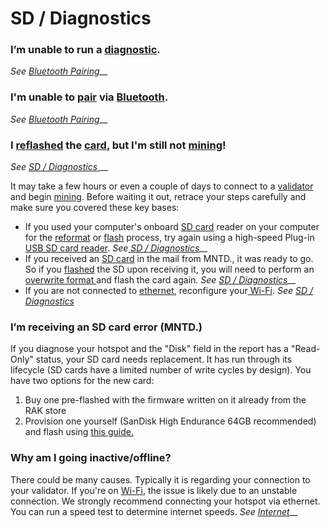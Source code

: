 # SD / Diagnostics

### **I’m unable to run a** [**diagnostic**](../../helium-glossary.md#diagnostic)**.**

_See_ [_Bluetooth Pairing_](../hotspot/sd-diagnostics/bluetooth-pairing.md)__

### **I'm unable to** [**pair**](../../helium-glossary.md#pair) **via** [**Bluetooth**](../../helium-glossary.md#bluetooth)**.**

_See_ [_Bluetooth Pairing_](../hotspot/sd-diagnostics/bluetooth-pairing.md)__

### **I** [**reflashed**](../../helium-glossary.md#reflash) **the** [**card**](../../helium-glossary.md#sd-card)**, but I'm still not** [**mining**](../../helium-glossary.md#mining)**!**

_See_ [_SD / Diagnostics_ ](../hotspot/sd-diagnostics/)__

It may take a few hours or even a couple of days to connect to a [validator](../../helium-glossary.md#validator) and begin [mining](../../helium-glossary.md#mining). Before waiting it out, retrace your steps carefully and make sure you covered these key bases:

* If you used your computer's onboard [SD card](../../helium-glossary.md#sd-card) reader on your computer for the [reformat](../../helium-glossary.md#reformat) or [flash](../../helium-glossary.md#flash) process, try again using a high-speed Plug-in [USB SD card reader](../../helium-glossary.md#usb-sd-card-reader). _See_[ _SD / Diagnostics_](../hotspot/sd-diagnostics/)__
* If you received an [SD card](../../helium-glossary.md#sd-card) in the mail from MNTD., it was ready to go. So if you [flashed](../../helium-glossary.md#flash) the SD upon receiving it, you will need to perform an [overwrite format ](../../helium-glossary.md#overwrite-format)and flash the card again. _See_ [_SD / Diagnostics_](../hotspot/sd-diagnostics/)__
* If you are not connected to [ethernet](../../helium-glossary.md#ethernet), reconfigure your[ Wi-Fi](../../helium-glossary.md#wi-fi). _See_ [_SD / Diagnostics_](../hotspot/sd-diagnostics/)

### **I’m receiving an SD card error (MNTD.)**

If you diagnose your hotspot and the "Disk" field in the report has a "Read-Only" status, your SD card needs replacement. It has run through its lifecycle (SD cards have a limited number of write cycles by design). You have two options for the new card:

1. Buy one pre-flashed with the firmware written on it already from the RAK store&#x20;
2. Provision one yourself (SanDisk High Endurance 64GB recommended) and flash using [this guide.](../hotspot/sd-diagnostics/replace-your-sd.md)

### **Why am I going inactive/offline?**

There could be many causes. Typically it is regarding your connection to your validator. If you're on [Wi-Fi](../../helium-glossary.md#wi-fi), the issue is likely due to an unstable connection. We strongly recommend connecting your hotspot via ethernet. You can run a speed test to determine internet speeds. _See_ [_Internet_](broken-reference)__
